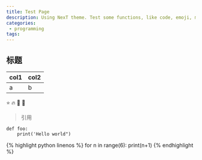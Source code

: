 ```yaml
---
title: Test Page
description: Using NexT theme. Test some functions, like code, emoji, markdown on it.
categories: 
 - programming
tags:
---
```


## 标题
| col1 | col2 |
| --- | --- |
|  a | b |


:star: :fire: :dancer: :baby:

> 引用


    def foo:
        print('Hello world")


{% highlight python linenos %}
for n in range(6):
    print(n+1)
{% endhighlight %}

<script src="https://gist.github.com/leilayanhui/0dc464b27fb9d3853f47f3d885b070da.js"></script>

